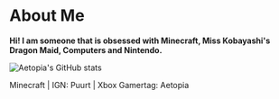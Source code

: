 # About Me
<b>Hi! I am someone that is obsessed with Minecraft, Miss Kobayashi's Dragon Maid, Computers and Nintendo.</b>  

![Aetopia's GitHub stats](https://github-readme-stats.vercel.app/api?username=Aetopia)

Minecraft | IGN: Puurt | Xbox Gamertag: Aetopia

